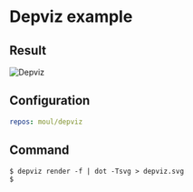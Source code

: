 # Depviz example

## Result

![Depviz](https://raw.githubusercontent.com/moul/depviz/master/examples/depviz/depviz.svg?sanitize=true)

## Configuration

```yaml
repos: moul/depviz
```

## Command

```console
$ depviz render -f | dot -Tsvg > depviz.svg
$
```
